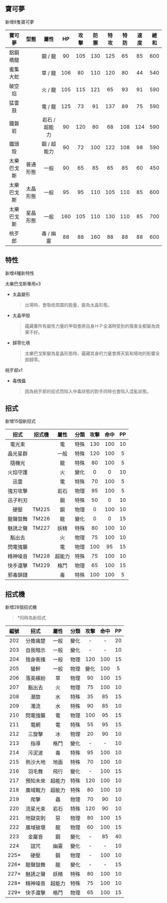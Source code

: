 
## 寶可夢
新增8隻寶可夢

| 寶可夢   | 型態   | 屬性       | HP  | 攻擊  | 防禦  | 特攻  | 特防  | 速度  | 總和  |
| :----: | :---: | :---: | :--: | :--: | :--: | :--: | :--: | :--: | :--: |
| 鋁鋼橋龍  |      | 鋼 / 龍    | 90  | 105 | 130 | 125 | 65  | 85  | 600 |
| 蜜集大蛇  |      | 草 / 龍    | 106 | 80  | 110 | 120 | 80  | 44  | 540 |
| 破空焰   |      | 火 / 龍    | 105 | 115 | 121 | 65  | 93  | 91  | 590 |
| 猛雷鼓   |      | 電 / 龍    | 125 | 73  | 91  | 137 | 89  | 75  | 590 |
| 鐵磐岩   |      | 岩石 / 超能力 | 90  | 120 | 80  | 68  | 108 | 124 | 590 |
| 鐵頭殼   |      | 鋼 / 超能力  | 90  | 72  | 100 | 122 | 108 | 98  | 590 |
| 太樂巴戈斯 | 普通形態 | 一般       | 90  | 65  | 85  | 65  | 85  | 60  | 450 |
| 太樂巴戈斯 | 太晶形態 | 一般       | 95  | 95  | 110 | 105 | 110 | 85  | 600 |
| 太樂巴戈斯 | 星晶形態 | 一般       | 160 | 105 | 110 | 130 | 110 | 85  | 700 |
| 桃歹郎   |      | 毒 / 幽靈   | 88  | 88  | 160 | 88  | 88  | 88  | 600 |

## 特性
新增4種新特性

太樂巴戈斯專用x3
- 太晶變形
  > 出場時，會吸收周圍的能量，變為太晶形態。

- 太晶甲殼
  > 蘊藏著所有屬性力量的甲殼會將自身ＨＰ全滿時受到的傷害全都變為效果不好。

- 歸零化境
  > 太樂巴戈斯變為星晶形態時，蘊藏其身的力量會將天氣和場地的影響全部歸零。

桃歹郎x1
- 毒傀儡
  > 因為桃歹郎的招式而陷入中毒狀態的對手同時也會陷入混亂狀態。

## 招式
新增15個新招式

| 招式   | 招式機   | 屬性  | 分類 | 攻擊  | 命中  | PP |
| :----: | :---: | :---: | :--: | :--: | :--: | :--: |
| 電光束  |       | 電   | 特殊 | 130 | 100 | 10 |
| 晶光星群 |       | 一般  | 特殊 | 120 | 100 | 5  |
| 隨機光  |       | 龍   | 特殊 | 80  | 100 | 5  |
| 火焰守護 |       | 火   | 變化 | 0   | 0   | 10 |
| 迅雷   |       | 電   | 特殊 | 70  | 100 | 5  |
| 強刃攻擊 |       | 岩石  | 物理 | 95  | 100 | 5  |
| 迅子利刃 |       | 鋼   | 特殊 | 50  | 0   | 10 |
| 硬壓   | TM225 | 鋼   | 物理 | 0   | 100 | 10 |
| 龍聲鼓舞 | TM226 | 龍   | 變化 | 0   | 0   | 15 |
| 魅誘之聲 | TM227 | 妖精  | 特殊 | 80  | 100 | 10 |
| 豁出去  |       | 火   | 物理 | 75  | 100 | 10 |
| 閃電強襲 |       | 電   | 物理 | 100 | 95  | 15 |
| 精神噪音 | TM228 | 超能力 | 特殊 | 75  | 100 | 10 |
| 快手還擊 | TM229 | 格鬥  | 物理 | 65  | 100 | 15 |
| 邪毒鎖鏈 |       | 毒   | 特殊 | 100 | 100 | 5  |

## 招式機
新增28個招式機

> *同時為新招式

| 編號 | 招式 | 屬性  | 分類 | 攻擊  | 命中  | PP |
| :----: | :---: | :---: | :--: | :--: | :--: | :--: |
| 202 | 分擔痛楚   | 一般   | 變化       | -    | -       | 20 |
| 203 | 自我暗示   | 一般   | 變化       | -    | -       | 10 |
| 204 | 捨身衝撞   | 一般   | 物理       | 120   | 100      | 15 |
| 205 | 蠻幹     | 一般   | 物理       | 變化    | 100      | 5  |
| 206 | 落英繽紛   | 草    | 物理       | 90    | 100      | 15 |
| 207 | 豁出去    | 火    | 物理       | 75    | 100      | 10 |
| 208 | 潮旋     | 水    | 特殊       | 35    | 85       | 15 |
| 209 | 濁流     | 水    | 特殊       | 90    | 85       | 10 |
| 210 | 閃電強襲   | 電    | 物理       | 100   | 95       | 15 |
| 211 | 電網     | 電    | 特殊       | 55    | 95       | 15 |
| 212 | 三旋擊    | 冰    | 物理       | 20    | 90       | 10 |
| 213 | 指導     | 格鬥   | 變化       | -    | -       | 10 |
| 214 | 污泥波    | 毒    | 特殊       | 95    | 100      | 10 |
| 215 | 熱沙大地   | 地面   | 特殊       | 70    | 100      | 10 |
| 216 | 羽毛舞    | 飛行   | 變化       | -    | 100      | 15 |
| 217 | 預知未來   | 超能力  | 特殊       | 120   | 100      | 10 |
| 218 | 廣域戰力   | 超能力  | 特殊       | 80    | 100      | 10 |
| 219 | 爬擊     | 蟲    | 物理       | 70    | 90       | 10 |
| 220 | 流星光束   | 岩石   | 特殊       | 120   | 90       | 10 |
| 221 | 地獄突刺   | 惡    | 物理       | 80    | 100      | 15 |
| 222 | 廣域破壞   | 龍    | 物理       | 60    | 100      | 15 |
| 223 | 金屬音    | 鋼    | 變化       | -    | 85       | 40 |
| 224 | 詛咒     | 幽靈   | 變化       | -    | -       | 10 |
| 225* | 硬壓     | 鋼    | 物理       | -    | 100      | 10 |
| 226* | 龍聲鼓舞   | 龍    | 變化       | -    | -       | 15 |
| 227* | 魅誘之聲   | 妖精   | 特殊       | 80    | 100      | 10 |
| 228* | 精神噪音   | 超能力  | 特殊       | 75    | 100      | 10 |
| 229* | 快手還擊   | 格鬥   | 物理       | 65    | 100      | 15 |
